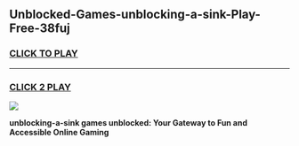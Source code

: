 
## Unblocked-Games-unblocking-a-sink-Play-Free-38fuj
<h3>
<a href="https://premium76.site?title=unblocking-a-sink&ref=18A1">CLICK TO PLAY</a></h3>
<hr>

<h3>
<a href="https://premium76.site?title=unblocking-a-sink&ref=18A1">CLICK 2 PLAY</a>
  
</h3>

<a href="https://premium76.site?title=unblocking-a-sink&ref=18A1"><img src="https://clearcache.store/games.png"></a>


**unblocking-a-sink games unblocked: Your Gateway to Fun and Accessible Online Gaming**
